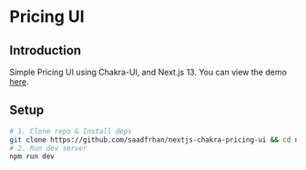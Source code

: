 # Pricing UI

## Introduction

Simple Pricing UI using Chakra-UI, and Next.js 13. You can view the demo [here](https://nextjs-chakra-pricing-ui.vercel.app/).

## Setup

```bash
# 1. Clone repo & Install deps
git clone https://github.com/saadfrhan/nextjs-chakra-pricing-ui && cd nextjs-chakra-pricing-ui && npm i
# 2. Run dev server
npm run dev
```
